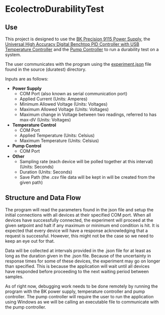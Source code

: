 # EcolectroDurabilityTest

## Use
This project is designed to use the [BK Precision 9115 Power
Supply](https://www.bkprecision.com/products/power-supplies/9115-1200w-multi-range-80v-60a-dc-power-supply.html), the
[Universal High Accuracy Digital Benchtop PID Controller with USB Temperature
Controller](https://www.omega.com/en-us/control-monitoring/controllers/pid-controllers/p/CS8DPT-Series) and the [Pump
Controller](https://www.admiralinstruments.com) to run a durability test on a system.

The user communicates with the program using the [experiment.json](duratest/experiment.json) file found in the source
(duratest) directory.

Inputs are as follows:
* **Power Supply**
    * COM Port (also known as serial communication port)
    * Applied Current (Units: Amperes)
    * Minimum Allowed Voltage (Units: Voltages)
    * Maximum Allowed Voltage (Units: Voltages)
    * Maximum change in Voltage between two readings, referred to has max-dV (Units: Voltages)
* **Temperature Control**
    * COM Port
    * Applied Temperature (Units: Celsius)
    * Maximum Temperature (Units: Celsius)
* **Pump Control**
    * COM Port
* **Other**
    * Sampling rate (each device will be polled together at this interval) (Units: Seconds)
    * Duration (Units: Seconds)
    * Save Path (the .csv file data will be kept in will be created from the given path)



## Structure and Data Flow

The program will read the parameters found in the json file and setup the initial connections with all devices at their
specified COM port. When all devices have successfully connected, the experiment will proceed at the given setpoint and
halt if any maximum or minimum end condition is hit. It is expected that every device will have a response acknowledging
that a request is successful. However, this might not be the case so we need to keep an eye out for that.

Data will be collected at intervals provided in the .json file for at least as long as the duration given in the .json
file. Because of the uncertainty in response times for some of these devices, the experiment may go on longer than
specified. This is because the application will wait until all devices have responded before proceeding to the next
waiting period between samples.

As of right now, debugging work needs to be done remotely by running the program with the BK power supply, temperature
controller and pump controller. The pump controller will require the user to run the application using Windows as we
will be calling an executable file to communicate with the pump controller.
